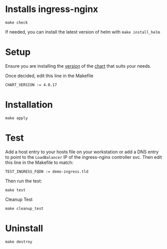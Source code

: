 # Installs ingress-nginx

```shell
make check
```

If needed, you can install the latest version of helm with `make install_helm`

# Setup

Ensure you are installing the [version](https://github.com/kubernetes/ingress-nginx/releases) of the [chart](https://github.com/kubernetes/ingress-nginx/tree/main/charts/ingress-nginx) that suits your needs.

Once decided, edit this line in the Makefile

```
CHART_VERSION := 4.0.17
```

# Installation

```shell
make apply
```

# Test

Add a host entry to your hosts file on your workstation or add a DNS entry to point to the `LoadBalancer` IP
of the ingress-nginx controller svc. Then edit this line in the Makefile to match:

```
TEST_INGRESS_FQDN := demo-ingress.tld
```

Then run the test:

```shell
make test
```

Cleanup Test

```shell
make cleanup_test
```

# Uninstall

```shell
make destroy
```
